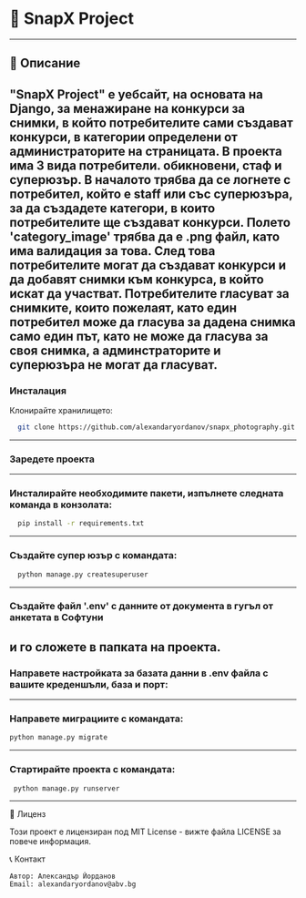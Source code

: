 # 🌟 SnapX Project


---

## 📖 Описание
"**SnapX Project**" е уебсайт, на основата на Django, за менажиране на конкурси за снимки,
в който потребителите сами създават конкурси, в категории определени от администраторите на страницата.
В проекта има 3 вида потребители. обикновени, стаф и суперюзър. В началото трябва да се логнете с потребител,
който е staff или със суперюзъра, за да създадете категори, в които потребителите ще създават конкурси. 
Полето 'category_image' трябва да е .png файл, като има валидация за това.
След това потребителите могат да създават конкурси и да добавят снимки към конкурса, в който искат да участват.
Потребителите гласуват за снимките, които пожелаят, като един потребител може да гласува за дадена снимка
само един път, като не може да гласува за своя снимка, а админстраторите и суперюзъра не могат да гласуват.
---
### Инсталация
Клонирайте хранилището:
```bash
  git clone https://github.com/alexandaryordanov/snapx_photography.git
```
---
### Заредете проекта
---
### Инсталирайте необходимите пакети, изпълнете следната команда в конзолата:
```bash
  pip install -r requirements.txt
```
---
### Създайте супер юзър с командата:
```bash
  python manage.py createsuperuser
```
---
### Създайте файл '.env' с данните от документа в гугъл от анкетата в Софтуни
и го сложете в папката на проекта.
---
### Направете настройката за базата данни в .env файла с вашите креденшъли, база и порт:
---
### Направете миграциите с командата:
```bash
python manage.py migrate
```
---
### Стартирайте проекта с командата:
```bash
 python manage.py runserver
```
---
📝 Лиценз

Този проект е лицензиран под MIT License - вижте файла LICENSE за повече информация.

📞 Контакт

    Автор: Александър Йорданов
    Email: alexandaryordanov@abv.bg
